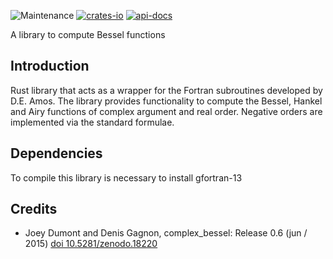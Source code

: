 ![Maintenance](https://img.shields.io/badge/maintenance-actively--developed-brightgreen.svg)
[![crates-io](https://img.shields.io/crates/v/complex-bessel-rs.svg)](https://crates.io/crates/complex-bessel-rs)
[![api-docs](https://docs.rs/complex-bessel-rs/badge.svg)](https://docs.rs/complex-bessel-rs)

A library to compute Bessel functions

## Introduction

Rust library that acts as a wrapper for the Fortran subroutines developed by D.E. Amos.
The library provides functionality to compute the Bessel, Hankel and Airy functions of complex argument and real order.
Negative orders are implemented via the standard formulae.

## Dependencies

To compile this library is necessary to install gfortran-13

## Credits

- Joey Dumont and Denis Gagnon, complex_bessel: Release 0.6 (jun / 2015)
  [doi 10.5281/zenodo.18220](https://doi.org/10.5281/zenodo.18220)


